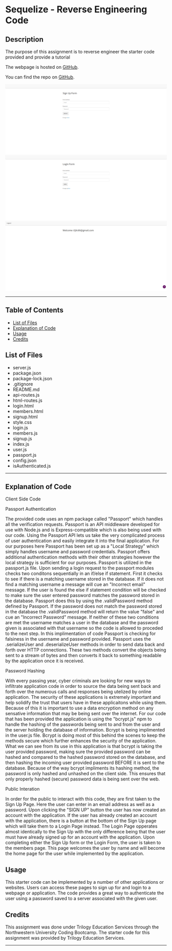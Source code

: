 # Sequelize - Reverse Engineering Code

## Description 

The purpose of this assignment is to reverse engineer the starter code provided and provide a tutorial


The webpage is hosted on [GitHub](https://rconat.github.io/ReverseEngineeringSequelizeCode/).

You can find the repo on [GitHub](https://github.com/Rconat/ReverseEngineeringSequelizeCode).

![Sign Up Layout](assets/SignUpPage.png)
![Login Layout](assets/LoginPage.png)
![Members Layout](assets/MembersPage.png)

---

## Table of Contents

* [List of Files](#List-of-Files)
* [Explanation of Code](#Explanation-of-Code)
* [Usage](#usage)
* [Credits](#credits)

## List of Files

<ul>
    <li>server.js</li>
    <li>package.json</li>
    <li>package-lock.json</li>
    <li>.gitignore</li>
    <li>README.md</li>
    <li>api-routes.js</li>
    <li>html-routes.js</li>
    <li>login.html</li>
    <li>members.html</li>
    <li>signup.html</li>
    <li>style.css</li>
    <li>login.js</li>
    <li>members.js</li>
    <li>signup.js</li>
    <li>index.js</li>
    <li>user.js</li>
    <li>passport.js</li>
    <li>config.json</li>
    <li>isAuthenticated.js</li>

</ul>

---

## Explanation of Code

Client Side Code



Passport Authentication

The provided code uses an npm package called "Passport" which handles all the verification requests. Passport is an API middleware developed for use with Node.js and is Express-compatible which is also being used with our code. Using the Passport API lets us take the very complicated process of user authentication and easily integrate it into the final application. For our purposes here Passport has been set up as a "Local Strategy" which simply handles username and password credentials. Passport offers additional authentication methods with their other strategies however the local strategy is sufficient for our purposes. Passport is utilized in the passport.js file. Upon sending a login request to the passport modules checks two conditons sequentially in an if/else if statement. First it checks to see if there is a matching username stored in the database. If it does not find a matching username a message will cue an "Incorrect email" message. If the user is found the else if statement condition will be checked to make sure the user entered password matches the password stored in the database. Passport does this by using the .validPassword method defined by Passport. If the password does not match the password stored in the database the .validPassword method will return the value "false" and cue an "Incorrect Password" message. If neither of these two conditions are met the username matches a user in the database and the password given is associated with that username so the code is allowed to proceded to the next step. In this implimentation of code Passport is checking for falsiness in the username and password provided. Passport uses the .serializeUser and .deserializeUser methods in order to send data back and forth over HTTP connections. These two methods convert the objects being sent to a stream of bytes and then converts it back to something readable by the application once it is received.

Password Hashing

With every passing year, cyber criminals are looking for new ways to infiltrate application code in order to source the data being sent back and forth over the numerous calls and responses being utelized by online application. The security of these applications is extremely important and help solidify the trust that users have in these applicaitons while using them. Because of this it is important to use a data encryption method on any sensative information that may be being sent over the internet. For our code that has been provided the application is using the "bcrypt.js" npm to handle the hashing of the passwords being sent to and from the user and the server holding the database of information. Bcrypt is being implimented in the user.js file. Bcrypt is doing most of this behind the scenes to keep the methods secure which further enhances the security of the application. What we can see from its use in this application is that bcrypt is taking the user provided password, making sure the provided password can be hashed and compared to the hashed password stored on the database, and then hashing the incoming user provided password BEFORE it is sent to the database. Because of the way bcrypt impliments its hashing method, the password is only hashed and unhashed on the client side. This ensures that only properly hashed (secure) password data is being sent over the web.

Public Interation

In order for the public to interact with this code, they are first taken to the Sign Up Page. Here the user can enter in an email address as well as a password. Upon clicking the "SIGN UP" button the user has now created an account with the application. If the user has already created an account with the application, there is a button at the bottom of the Sign Up page which will take them to a Login Page instead. The Login Page opperates almost identically to the Sign Up with the only difference being that the user must have already signed up for an account with the application. Upon completing either the Sign Up form or the Login Form, the user is taken to the members page. This page welcomes the user by name and will become the home page for the user while implemented by the application.


## Usage 

This starter code can be implemented by a number of other applications or websites. Users can access these pages to sign up for and login to a webpage or application. The code provides a great way to authenticate the user using a password saved to a server associated with the given user.

## Credits

This assignment was done under Trilogy Education Services through the Northwestern University Coding Bootcamp. The starter code for this assignment was provided by Trilogy Education Services. 

---